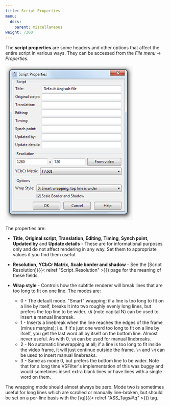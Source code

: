 ```yaml
---
title: Script Properties
menu:
  docs:
    parent: miscellaneous
weight: 7300
---
```


The **script properties** are some headers and other options that affect the
entire script in various ways. They can be accessed from the _File menu_ ->
_Properties_.

![Properties](/img/3.2/Properties.png#center)

The properties are:

- **Title**, **Original script**, **Translation**, **Editing**, **Timing**, **Synch point**, **Updated by** and **Update details** - These are for informational purposes only and do not affect rendering in any way. Set them to appropriate values if you find them useful.

- **Resolution**, **YCbCr Matrix**, **Scale border and shadow** - See the [Script Resolution]({{< relref "Script_Resolution" >}}) page for the meaning of these fields.

- **Wrap style** - Controls how the subtitle renderer will break lines that are too long to fit on one line. The modes are:

  - 0 - The default mode. "Smart" wrapping; if a line is too long to fit on a line by itself, breaks it into two roughly evenly long lines, but prefers the top line to be wider. `\N` (note capital N) can be used to insert a manual linebreak.
  - 1 - Inserts a linebreak when the line reaches the edges of the frame (minus margins); i.e. if it's just one word too long to fit on a line by itself, you get the last word all by itself on the bottom line. Almost never useful. As with 0, `\N` can be used for manual linebreaks.
  - 2 - No automatic linewrapping at all; if a line is too long to fit inside the video frame, it will just continue outside the frame. `\n` and `\N` can be used to insert manual linebreaks.
  - 3 - Same as mode 0, but prefers the bottom line to be wider. Note that for a long time VSFilter's implementation of this was buggy and would sometimes insert extra blank lines or have lines with a single word on them.

The wrapping mode should almost always be zero.
Mode two is sometimes useful for long lines which are scrolled or manually line-broken, but should be set on a per-line basis with the [\\q]({{< relref "ASS_Tags#\\q" >}}) tag.
